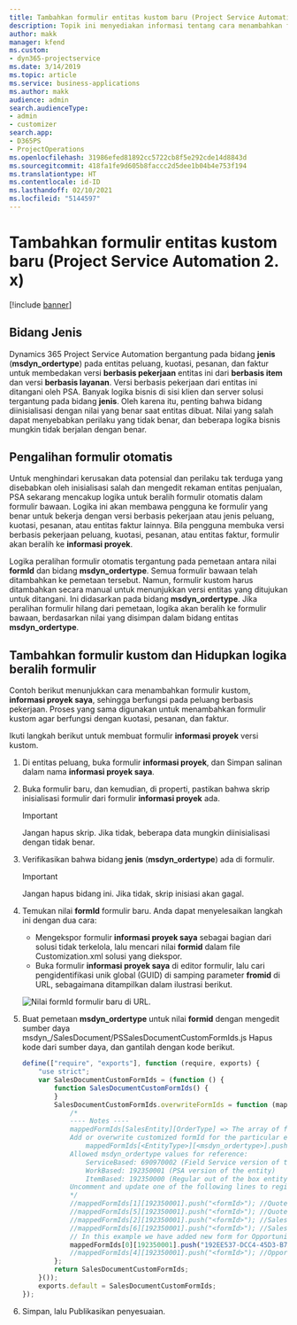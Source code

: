 ```yaml
---
title: Tambahkan formulir entitas kustom baru (Project Service Automation 2. x)
description: Topik ini menyediakan informasi tentang cara menambahkan formulir entitas kustom untuk peluang, kuotasi, pesanan, atau faktur di Dynamics 365 Project Service Automation 2. x.
author: makk
manager: kfend
ms.custom:
- dyn365-projectservice
ms.date: 3/14/2019
ms.topic: article
ms.service: business-applications
ms.author: makk
audience: admin
search.audienceType:
- admin
- customizer
search.app:
- D365PS
- ProjectOperations
ms.openlocfilehash: 31986efed81892cc5722cb8f5e292cde14d8843d
ms.sourcegitcommit: 418fa1fe9d605b8faccc2d5dee1b04b4e753f194
ms.translationtype: HT
ms.contentlocale: id-ID
ms.lasthandoff: 02/10/2021
ms.locfileid: "5144597"
---
```

# <a name="add-new-custom-entity-forms-project-service-automation-2x"></a>Tambahkan formulir entitas kustom baru (Project Service Automation 2. x)

[!include [banner](../../includes/psa-now-project-operations.md)]

## <a name="type-field"></a>Bidang Jenis 

Dynamics 365 Project Service Automation bergantung pada bidang **jenis** (**msdyn\_ordertype**) pada entitas peluang, kuotasi, pesanan, dan faktur untuk membedakan versi **berbasis pekerjaan** entitas ini dari **berbasis item** dan versi **berbasis layanan**. Versi berbasis pekerjaan dari entitas ini ditangani oleh PSA. Banyak logika bisnis di sisi klien dan server solusi tergantung pada bidang **jenis**. Oleh karena itu, penting bahwa bidang diinisialisasi dengan nilai yang benar saat entitas dibuat. Nilai yang salah dapat menyebabkan perilaku yang tidak benar, dan beberapa logika bisnis mungkin tidak berjalan dengan benar.

## <a name="automatic-form-switching"></a>Pengalihan formulir otomatis

Untuk menghindari kerusakan data potensial dan perilaku tak terduga yang disebabkan oleh inisialisasi salah dan mengedit rekaman entitas penjualan, PSA sekarang mencakup logika untuk beralih formulir otomatis dalam formulir bawaan. Logika ini akan membawa pengguna ke formulir yang benar untuk bekerja dengan versi berbasis pekerjaan atau jenis peluang, kuotasi, pesanan, atau entitas faktur lainnya. Bila pengguna membuka versi berbasis pekerjaan peluang, kuotasi, pesanan, atau entitas faktur, formulir akan beralih ke **informasi proyek**.

Logika peralihan formulir otomatis tergantung pada pemetaan antara nilai **formId** dan bidang **msdyn\_ordertype**. Semua formulir bawaan telah ditambahkan ke pemetaan tersebut. Namun, formulir kustom harus ditambahkan secara manual untuk menunjukkan versi entitas yang ditujukan untuk ditangani. Ini didasarkan pada bidang **msdyn\_ordertype**. Jika peralihan formulir hilang dari pemetaan, logika akan beralih ke formulir bawaan, berdasarkan nilai yang disimpan dalam bidang entitas **msdyn\_ordertype**.

## <a name="add-custom-forms-and-turn-on-the-form-switching-logic"></a>Tambahkan formulir kustom dan Hidupkan logika beralih formulir

Contoh berikut menunjukkan cara menambahkan formulir kustom, **informasi proyek saya**, sehingga berfungsi pada peluang berbasis pekerjaan. Proses yang sama digunakan untuk menambahkan formulir kustom agar berfungsi dengan kuotasi, pesanan, dan faktur.

Ikuti langkah berikut untuk membuat formulir **informasi proyek** versi kustom.

1. Di entitas peluang, buka formulir **informasi proyek**, dan Simpan salinan dalam nama **informasi proyek saya**.
2. Buka formulir baru, dan kemudian, di properti, pastikan bahwa skrip inisialisasi formulir dari formulir **informasi proyek** ada. 

    > [!IMPORTANT]
    > Jangan hapus skrip. Jika tidak, beberapa data mungkin diinisialisasi dengan tidak benar.

3. Verifikasikan bahwa bidang **jenis** (**msdyn\_ordertype**) ada di formulir. 

    > [!IMPORTANT]
    > Jangan hapus bidang ini. Jika tidak, skrip inisiasi akan gagal.

4. Temukan nilai **formId** formulir baru. Anda dapat menyelesaikan langkah ini dengan dua cara:

    - Mengekspor formulir **informasi proyek saya** sebagai bagian dari solusi tidak terkelola, lalu mencari nilai **formid** dalam file Customization.xml solusi yang diekspor.
    - Buka formulir **informasi proyek saya** di editor formulir, lalu cari pengidentifikasi unik global (GUID) di samping parameter **fromid** di URL, sebagaimana ditampilkan dalam ilustrasi berikut.

    ![Nilai formId formulir baru di URL.](media/how-to-add-custom-forms-in-v2.0.png)

5. Buat pemetaan **msdyn\_ordertype** untuk nilai **formid** dengan mengedit sumber daya msdyn\_/SalesDocument/PSSalesDocumentCustomFormIds.js Hapus kode dari sumber daya, dan gantilah dengan kode berikut.

    ```javascript
    define(["require", "exports"], function (require, exports) {
        "use strict";
        var SalesDocumentCustomFormIds = (function () {
            function SalesDocumentCustomFormIds() {
            }
            SalesDocumentCustomFormIds.overwriteFormIds = function (mappedFormIds) {
                /*
                ---- Notes ----
                mappedFormIds[SalesEntity][OrderType] => The array of forms IDs that support particular entity and order type
                Add or overwrite customized formId for the particular entity and order type by calling:
                    mappedFormIds[<EntityType>][<msdyn_ordertype>].push("<formId>");
                Allowed msdyn_ordertype values for reference:
                    ServiceBased: 690970002 (Field Service version of the entity)
                    WorkBased: 192350001 (PSA version of the entity)
                    ItemBased: 192350000 (Regular out of the box entity)
                Uncomment and update one of the following lines to register custom PSA form for required entity:
                */      
                //mappedFormIds[1][192350001].push("<formId>"); //Quote
                //mappedFormIds[5][192350001].push("<formId>"); //Quote Line
                //mappedFormIds[2][192350001].push("<formId>"); //Sales Order
                //mappedFormIds[6][192350001].push("<formId>"); //Sales Order Line
                // In this example we have added new form for Opportunity
                mappedFormIds[0][192350001].push("192EE537-DCC4-45D3-B7AF-EA694B9113D2"); //Opportunity
                //mappedFormIds[4][192350001].push("<formId>"); //Opportunity Line
            };
            return SalesDocumentCustomFormIds;
        }());
        exports.default = SalesDocumentCustomFormIds;
    });
    ```

6. Simpan, lalu Publikasikan penyesuaian.
